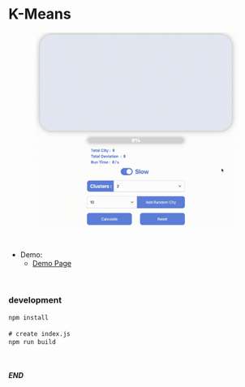 # K-Means

<a target='_blank' href='https://alsk1369854.github.io/K-Means'>
<p align="center">
    <img width='400' src='https://raw.githubusercontent.com/alsk1369854/K-Means/master/screenshots/DemoGif_.gif'/>
</p>
</a>

<br/>

+ Demo:
    + <a target='_blank' href='https://alsk1369854.github.io/K-Means'>Demo Page</a>

<br/>

### development  
```shell
npm install

# create index.js
npm run build
```

<br/>

#### _END_
